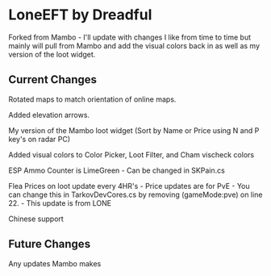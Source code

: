 # LoneEFT by Dreadful

Forked from Mambo - I'll update with changes I like from time to time but mainly will pull from Mambo and add the visual colors back in as well as my version of the loot widget. 

## Current Changes

Rotated maps to match orientation of online maps.

Added elevation arrows.

My version of the Mambo loot widget (Sort by Name or Price using N and P key's on radar PC)

Added visual colors to Color Picker, Loot Filter, and Cham vischeck colors

ESP Ammo Counter is LimeGreen - Can be changed in SKPain.cs

Flea Prices on loot update every 4HR's - Price updates are for PvE - You can change this in TarkovDevCores.cs by removing (gameMode:pve) on line 22. - This update is from LONE

Chinese support

## Future Changes

Any updates Mambo makes
